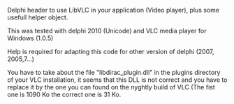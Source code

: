Delphi header to use LibVLC in your application (Video player), plus some usefull helper object.

This was tested with delphi 2010 (Unicode) and  VLC media player for Windows (1.0.5)

Help is required for adapting this code for other version of delphi (2007, 2005,7...)

You have to take about the file "libdirac\_plugin.dll" in the plugins directory of your VLC installation, it seems that this DLL is not correct and you have to replace it by the one you can found on the nyghtly build of VLC (The fist one is 1090 Ko the correct one is 31 Ko.